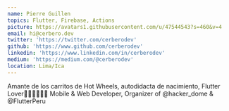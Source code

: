 ```yaml
---
name: Pierre Guillen
topics: Flutter, Firebase, Actions
picture: https://avatars1.githubusercontent.com/u/47544543?s=460&v=4
email: hi@cerbero.dev
twitter: 'https://twitter.com/cerberodev'
github: 'https://www.github.com/cerberodev'
linkedin: 'https://www.linkedin.com/in/cerberodev'
medium: 'https://medium.com/@cerberodev'
location: Lima/Ica
---
```


Amante de los carritos de Hot Wheels, autodidacta de nacimiento, Flutter Lover💙👨🏾‍💻🤙🏾 Mobile & Web Developer, Organizer of @hacker_dome & @FlutterPeru
